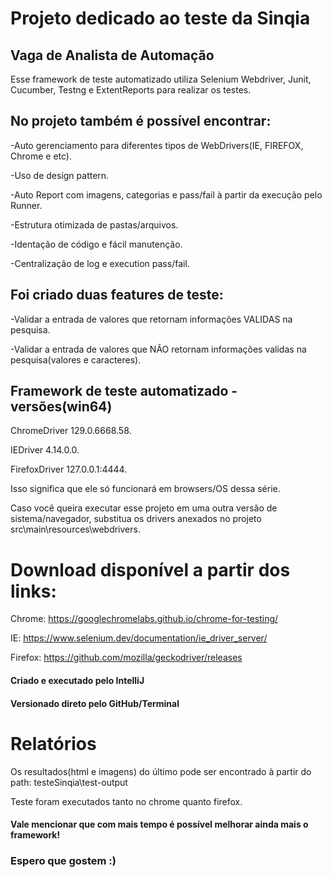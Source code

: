 # Projeto dedicado ao teste da Sinqia
## Vaga de Analista de Automação

Esse framework de teste automatizado utiliza Selenium Webdriver, Junit, Cucumber, Testng e ExtentReports para realizar os testes. 

## No projeto também é possível encontrar:

-Auto gerenciamento para diferentes tipos de WebDrivers(IE, FIREFOX, Chrome e etc).

-Uso de design pattern.

-Auto Report com imagens, categorias e pass/fail à partir da execução pelo Runner.

-Estrutura otimizada de pastas/arquivos.

-Identação de código e fácil manutenção.

-Centralização de log e execution pass/fail.

## Foi criado duas features de teste:

-Validar a entrada de valores que retornam informações VALIDAS na pesquisa.

-Validar a entrada de valores que NÃO retornam informações validas na pesquisa(valores e caracteres).


## Framework de teste automatizado - versões(win64)

ChromeDriver 129.0.6668.58.

IEDriver 4.14.0.0.

FirefoxDriver 127.0.0.1:4444.


Isso significa que ele só funcionará em browsers/OS dessa série. 

Caso você queira executar esse projeto em uma outra versão de sistema/navegador, 
substitua os drivers anexados no projeto src\main\resources\webdrivers.

# Download disponível a partir dos links:

Chrome: https://googlechromelabs.github.io/chrome-for-testing/

IE: https://www.selenium.dev/documentation/ie_driver_server/

Firefox: https://github.com/mozilla/geckodriver/releases


#### Criado e executado pelo IntelliJ

#### Versionado direto pelo GitHub/Terminal

# Relatórios

Os resultados(html e imagens) do último pode ser encontrado à partir do path: testeSinqia\test-output

Teste foram executados tanto no chrome quanto firefox.

#### Vale mencionar que com mais tempo é possível melhorar ainda mais o framework!
### Espero que gostem :)
